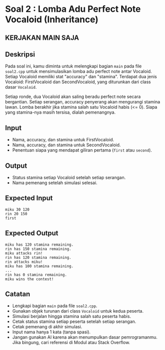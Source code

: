 # Soal 2 : Lomba Adu Perfect Note Vocaloid (Inheritance)

## KERJAKAN MAIN SAJA

## Deskripsi
Pada soal ini, kamu diminta untuk melengkapi bagian `main` pada file `soal2.cpp` untuk mensimulasikan lomba adu perfect note antar Vocaloid. Setiap Vocaloid memiliki stat "accuracy" dan "stamina". Terdapat dua jenis Vocaloid: FirstVocaloid dan SecondVocaloid, yang diturunkan dari class dasar `Vocaloid`.

Setiap ronde, dua Vocaloid akan saling beradu perfect note secara bergantian. Setiap serangan, accuracy penyerang akan mengurangi stamina lawan. Lomba berakhir jika stamina salah satu Vocaloid habis (<= 0). Siapa yang stamina-nya masih tersisa, dialah pemenangnya.

## Input
- Nama, accuracy, dan stamina untuk FirstVocaloid.
- Nama, accuracy, dan stamina untuk SecondVocaloid.
- Penentuan siapa yang mendapat giliran pertama (`first` atau `second`).

## Output
- Status stamina setiap Vocaloid setelah setiap serangan.
- Nama pemenang setelah simulasi selesai.

## Expected Input
```
miku 30 120
rin 20 150
first
```

## Expected Output
```
miku has 120 stamina remaining.
rin has 150 stamina remaining.
miku attacks rin!
rin has 120 stamina remaining.
rin attacks miku!
miku has 100 stamina remaining.
...
rin has 0 stamina remaining.
miku wins the contest!
```

## Catatan
- Lengkapi bagian `main` pada file `soal2.cpp`.
- Gunakan objek turunan dari class `Vocaloid` untuk kedua peserta.
- Simulasi berjalan hingga stamina salah satu peserta habis.
- Cetak status stamina setiap peserta setelah setiap serangan.
- Cetak pemenang di akhir simulasi.
- Input nama hanya 1 kata (tanpa spasi).
- Jangan gunakan AI karena akan menumpulkan dasar pemrogramanmu. Jika bingung, cari referensi di Modul atau Stack Overflow.
